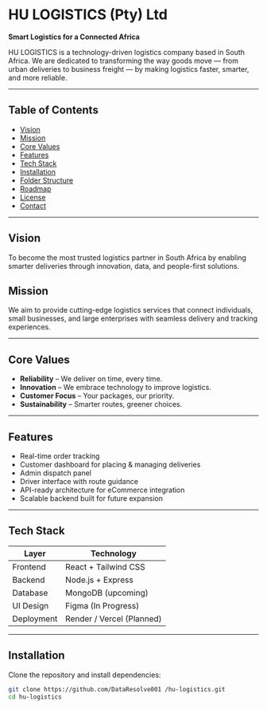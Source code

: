 
# HU LOGISTICS (Pty) Ltd

**Smart Logistics for a Connected Africa**

HU LOGISTICS is a technology-driven logistics company based in South Africa. We are dedicated to transforming the way goods move — from urban deliveries to business freight — by making logistics faster, smarter, and more reliable.

---

## Table of Contents

- [Vision](#vision)
- [Mission](#mission)
- [Core Values](#core-values)
- [Features](#features)
- [Tech Stack](#tech-stack)
- [Installation](#installation)
- [Folder Structure](#folder-structure)
- [Roadmap](#roadmap)
- [License](#license)
- [Contact](#contact)

---

## Vision

To become the most trusted logistics partner in South Africa by enabling smarter deliveries through innovation, data, and people-first solutions.

## Mission

We aim to provide cutting-edge logistics services that connect individuals, small businesses, and large enterprises with seamless delivery and tracking experiences.

---

## Core Values

- **Reliability** – We deliver on time, every time.
- **Innovation** – We embrace technology to improve logistics.
- **Customer Focus** – Your packages, our priority.
- **Sustainability** – Smarter routes, greener choices.

---

## Features

- Real-time order tracking
- Customer dashboard for placing & managing deliveries
- Admin dispatch panel
- Driver interface with route guidance
- API-ready architecture for eCommerce integration
- Scalable backend built for future expansion

---

## Tech Stack

| Layer        | Technology              |
|--------------|--------------------------|
| Frontend     | React + Tailwind CSS     |
| Backend      | Node.js + Express        |
| Database     | MongoDB (upcoming)       |
| UI Design    | Figma (In Progress)      |
| Deployment   | Render / Vercel (Planned)|

---

## Installation

Clone the repository and install dependencies:

```bash
git clone https://github.com/DataResolve001 /hu-logistics.git
cd hu-logistics



